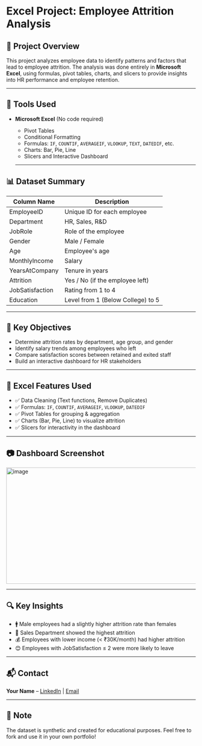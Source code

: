 # Excel Project: Employee Attrition Analysis
## 📌 Project Overview
This project analyzes employee data to identify patterns and factors that lead to employee attrition. The analysis was done entirely in **Microsoft Excel**, using formulas, pivot tables, charts, and slicers to provide insights into HR performance and employee retention.

---

## 🧰 Tools Used
- **Microsoft Excel** (No code required)
  - Pivot Tables
  - Conditional Formatting
  - Formulas: `IF`, `COUNTIF`, `AVERAGEIF`, `VLOOKUP`, `TEXT`, `DATEDIF`, etc.
  - Charts: Bar, Pie, Line
  - Slicers and Interactive Dashboard
 
  - --
 
## 📊 Dataset Summary
| Column Name         | Description                            |
|---------------------|----------------------------------------|
| EmployeeID          | Unique ID for each employee            |
| Department          | HR, Sales, R&D                         |
| JobRole             | Role of the employee                   |
| Gender              | Male / Female                          |
| Age                 | Employee's age                         |
| MonthlyIncome       | Salary                                 |
| YearsAtCompany      | Tenure in years                        |
| Attrition           | Yes / No (if the employee left)        |
| JobSatisfaction     | Rating from 1 to 4                     |
| Education           | Level from 1 (Below College) to 5      |

---

## 🎯 Key Objectives
- Determine attrition rates by department, age group, and gender
- Identify salary trends among employees who left
- Compare satisfaction scores between retained and exited staff
- Build an interactive dashboard for HR stakeholders

---

## 📌 Excel Features Used
- ✅ Data Cleaning (Text functions, Remove Duplicates)
- ✅ Formulas: `IF`, `COUNTIF`, `AVERAGEIF`, `VLOOKUP`, `DATEDIF`
- ✅ Pivot Tables for grouping & aggregation
- ✅ Charts (Bar, Pie, Line) to visualize attrition
- ✅ Slicers for interactivity in the dashboard

---

## 📷 Dashboard Screenshot
<img width="726" height="309" alt="image" src="https://github.com/user-attachments/assets/8bd7005c-b932-4597-920a-fa48c35a709f" />



---

## 🔍 Key Insights
- 🚹 Male employees had a slightly higher attrition rate than females
- 💼 Sales Department showed the highest attrition
- 💰 Employees with lower income (< ₹30K/month) had higher attrition
- 😊 Employees with JobSatisfaction ≤ 2 were more likely to leave

---

## 📬 Contact
**Your Name** – [LinkedIn](https://www.linkedin.com/in/yourprofile) | [Email](mailto:your.email@example.com)

---

## 🏁 Note
The dataset is synthetic and created for educational purposes.
Feel free to fork and use it in your own portfolio!
